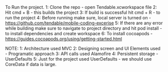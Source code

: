 To Run the project.
1: Clone the repo - open Tendable.xcworkspace file
2: Hit cmd + B - this builds the project
3: If build is successful hit cmd + R - to run the project
4: Before running make sure, local server is turned on - https://github.com/tendable/mobile-coding-excerise
5: If there are any error while building make sure to navigate to project directory and hit pod install - to install dependencies and create workspace
6: To install cocoapods - https://guides.cocoapods.org/using/getting-started.html


NOTE:
1: Architecture used MVC
2: Designing screen and UI Elements used - Programatic approach
3: API calls used Alamofire
4: Persistent storage - UserDefaults 
5: Just for the project used UserDefaults - we should use CoreData if data is large.







